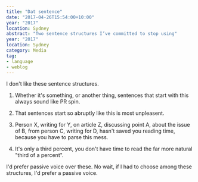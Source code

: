 ```yaml
---
title: "Dat sentence" 
date: "2017-04-26T15:54:00+10:00"
year: "2017"
location: Sydney
abstract: "Two sentence structures I’ve committed to stop using"
year: "2017"
location: Sydney
category: Media
tag:
- language
- weblog
---
```

I don't like these sentence structures.

1. Whether it's something, or another thing, sentences that start with this always sound like PR spin.

2. That sentences start so abruptly like this is most unpleasent.

3. Person X, writing for Y, on article Z, discussing point A, about the issue of B, from person C, writing for D, hasn't saved you reading time, because you have to parse this mess.

4. It's only a third percent, you don't have time to read the far more natural "third of a percent".

I'd prefer passive voice over these. No wait, if I had to choose among these structures, I'd prefer a passive voice.

